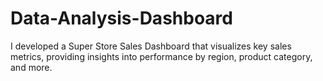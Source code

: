 # Data-Analysis-Dashboard
I developed a Super Store Sales Dashboard that visualizes key sales metrics, providing insights into performance by region, product category, and more.
